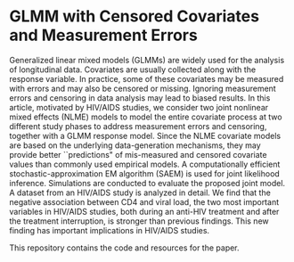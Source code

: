 # GLMM with Censored Covariates and Measurement Errors
 
Generalized linear mixed models (GLMMs) are widely used for the analysis of longitudinal data. Covariates are usually collected along with the response variable. In practice, some of these covariates may be measured with errors and may also be censored or missing. Ignoring measurement errors and censoring in data analysis may lead to biased results. In this article, motivated by HIV/AIDS studies, we consider two joint nonlinear mixed effects (NLME) models to model the entire covariate process at two different study phases to address measurement errors and censoring, together with a GLMM response model. Since the NLME covariate models are based on the underlying data-generation mechanisms, they may provide better ``predictions" of mis-measured and censored covariate values than commonly used empirical models. A computationally efficient stochastic-approximation EM algorithm (SAEM) is used for joint likelihood inference. Simulations are conducted to evaluate the proposed joint model. A dataset from an HIV/AIDS study is analyzed in detail. We find that the negative association between CD4 and viral load, the two most important variables in HIV/AIDS studies, both during an anti-HIV treatment and after the treatment interruption, is stronger than previous findings. This new finding has important implications in HIV/AIDS studies. 

This repository contains the code and resources for the paper.


